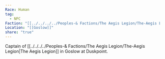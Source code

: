```yaml
---
Race: Human
tag:
  - NPC
Faction: "[[../../../../Peoples-& Factions/The Aegis Legion/The-Aegis Legion|The Aegis Legion]]"
Location: "[[Goslow]]"
share: "true"
---
```


Captain of [[../../../../Peoples-& Factions/The Aegis Legion/The-Aegis Legion|The Aegis Legion]] in Goslow at Duskpoint. 